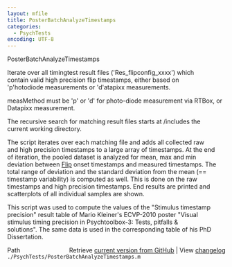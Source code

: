 ```yaml
---
layout: mfile
title: PosterBatchAnalyzeTimestamps
categories:
  - PsychTests
encoding: UTF-8
---
```


PosterBatchAnalyzeTimestamps  

Iterate over all timingtest result files ('Res\_flipconfig\_xxxx') which  
contain valid high precision flip timestamps, either based on  
'p'hotodiode measurements or 'd'atapixx measurements.  

measMethod must be 'p' or 'd' for photo-diode measurement via RTBox, or  
Datapixx measurement.  

The recursive search for matching result files starts at /includes the  
current working directory.  

The script iterates over each matching file and adds all collected raw  
and high precision timestamps to a large array of timestamps. At the end  
of iteration, the pooled dataset is analyzed for mean, max and min  
deviation between [Flip](/docs/Flip) onset timestamps and measured timestamps. The  
total range of deviation and the standard deviation from the mean (==  
timestamp variability) is computed as well. This is done on the raw  
timestamps and high precision timestamps. End results are printed and  
scatterplots of all individual samples are shown.  

This script was used to compute the values of the "Stimulus timestamp  
precision" result table of Mario Kleiner's ECVP-2010 poster "Visual  
stimulus timing precision in Psychtoolbox-3: Tests, pitfalls &  
solutions". The same data is used in the corresponding table of his PhD  
Dissertation.  



<div class="code_header" style="text-align:right;">
  <span style="float:left;">Path&nbsp;&nbsp;</span> <span class="counter">Retrieve <a href=
  "https://raw.github.com/Psychtoolbox-3/Psychtoolbox-3/beta/./PsychTests/PosterBatchAnalyzeTimestamps.m">current version from GitHub</a> | View <a href=
  "https://github.com/Psychtoolbox-3/Psychtoolbox-3/commits/beta/./PsychTests/PosterBatchAnalyzeTimestamps.m">changelog</a></span>
</div>
<div class="code">
  <code>./PsychTests/PosterBatchAnalyzeTimestamps.m</code>
</div>
